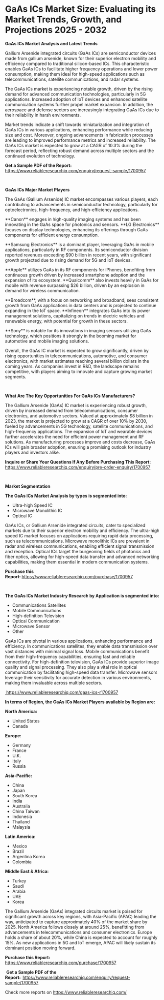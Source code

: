 <p><h1>GaAs ICs Market Size: Evaluating its Market Trends, Growth, and Projections 2025 - 2032</h1></p><p><strong>GaAs ICs Market Analysis and Latest Trends</strong></p>
<p><p>Gallium Arsenide integrated circuits (GaAs ICs) are semiconductor devices made from gallium arsenide, known for their superior electron mobility and efficiency compared to traditional silicon-based ICs. This characteristic enables GaAs ICs to facilitate higher frequency operations and lower power consumption, making them ideal for high-speed applications such as telecommunications, satellite communications, and radar systems.</p><p>The GaAs ICs market is experiencing notable growth, driven by the rising demand for advanced communication technologies, particularly in 5G applications. Increased adoption of IoT devices and enhanced satellite communication systems further propel market expansion. In addition, the aerospace and defense sectors are increasingly integrating GaAs ICs due to their reliability in harsh environments.</p><p>Market trends indicate a shift towards miniaturization and integration of GaAs ICs in various applications, enhancing performance while reducing size and cost. Moreover, ongoing advancements in fabrication processes are leading to improved performance metrics and increased reliability. The GaAs ICs market is expected to grow at a CAGR of 10.3% during the forecast period, reflecting robust demand across multiple sectors and the continued evolution of technology.</p></p>
<p><strong>Get a Sample PDF of the Report:&nbsp;</strong> <a href="https://www.reliableresearchiq.com/enquiry/request-sample/1700957?utm_campaign=2821&utm_medium=2&utm_source=Github&utm_content=ia&utm_term=27032025&utm_id=gaas-ics">https://www.reliableresearchiq.com/enquiry/request-sample/1700957</a></p>
<p>&nbsp;</p>
<p><strong>GaAs ICs Major Market Players</strong></p>
<p><p>The GaAs (Gallium Arsenide) IC market encompasses various players, each contributing to advancements in semiconductor technology, particularly for optoelectronics, high-frequency, and high-efficiency applications.</p><p>**Canon** engages in high-quality imaging systems and has been innovating in the GaAs space for photonics and sensors. **LG Electronics** focuses on display technologies, enhancing its offerings through GaAs components for efficient energy consumption.</p><p>**Samsung Electronics** is a dominant player, leveraging GaAs in mobile applications, particularly in RF components. Its semiconductor division reported revenues exceeding $90 billion in recent years, with significant growth projected due to rising demand for 5G and IoT devices.</p><p>**Apple** utilizes GaAs in its RF components for iPhones, benefiting from continuous growth driven by increased smartphone adoption and the expansion of its ecosystem. **Qualcomm** also invests heavily in GaAs for mobile with revenue surpassing $26 billion, driven by an explosion in demand for wireless communication.</p><p>**Broadcom**, with a focus on networking and broadband, sees consistent growth from GaAs applications in data centers and is projected to continue expanding in the IoT space. **Infineon** integrates GaAs into its power management solutions, capitalizing on trends in electric vehicles and renewable energy, with potential for growth in these sectors.</p><p>**Sony** is notable for its innovations in imaging sensors utilizing GaAs technology, which positions it strongly in the booming market for automotive and mobile imaging solutions.</p><p>Overall, the GaAs IC market is expected to grow significantly, driven by rising opportunities in telecommunications, automotive, and consumer electronics, with market estimates reaching several billion dollars in the coming years. As companies invest in R&D, the landscape remains competitive, with players aiming to innovate and capture growing market segments.</p></p>
<p>&nbsp;</p>
<p><strong>What Are The Key Opportunities For GaAs ICs Manufacturers?</strong></p>
<p><p>The Gallium Arsenide (GaAs) IC market is experiencing robust growth, driven by increased demand from telecommunications, consumer electronics, and automotive sectors. Valued at approximately $8 billion in 2023, the market is projected to grow at a CAGR of over 10% by 2030, fueled by advancements in 5G technology, satellite communications, and high-frequency applications. The expansion of IoT and wearable devices further accelerates the need for efficient power management and RF solutions. As manufacturing processes improve and costs decrease, GaAs ICs will gain broader adoption, ensuring a promising outlook for industry players and investors alike.</p></p>
<p><strong>Inquire or Share Your Questions If Any Before Purchasing This Report:</strong> <a href="https://www.reliableresearchiq.com/enquiry/pre-order-enquiry/1700957?utm_campaign=2821&utm_medium=2&utm_source=Github&utm_content=ia&utm_term=27032025&utm_id=gaas-ics">https://www.reliableresearchiq.com/enquiry/pre-order-enquiry/1700957</a></p>
<p>&nbsp;</p>
<p><strong>Market Segmentation</strong></p>
<p><strong>The GaAs ICs Market Analysis by types is segmented into:</strong></p>
<p><ul><li>Ultra-high Speed IC</li><li>Microwave Monolithic IC</li><li>Optical IC</li></ul></p>
<p><p>GaAs ICs, or Gallium Arsenide integrated circuits, cater to specialized markets due to their superior electron mobility and efficiency. The ultra-high speed IC market focuses on applications requiring rapid data processing, such as telecommunications. Microwave monolithic ICs are prevalent in radar and wireless communications, enabling efficient signal transmission and reception. Optical ICs target the burgeoning fields of photonics and fiber optics, allowing for high-speed data transfer and advanced networking capabilities, making them essential in modern communication systems.</p></p>
<p><strong>Purchase this Report:&nbsp;</strong><a href="https://www.reliableresearchiq.com/purchase/1700957?utm_campaign=2821&utm_medium=2&utm_source=Github&utm_content=ia&utm_term=27032025&utm_id=gaas-ics">https://www.reliableresearchiq.com/purchase/1700957</a></p>
<p>&nbsp;</p>
<p><strong>The GaAs ICs Market Industry Research by Application is segmented into:</strong></p>
<p><ul><li>Communications Satellites</li><li>Mobile Communications</li><li>High-definition Television</li><li>Optical Communication</li><li>Microwave Sensor</li><li>Other</li></ul></p>
<p><p>GaAs ICs are pivotal in various applications, enhancing performance and efficiency. In communications satellites, they enable data transmission over vast distances with minimal signal loss. Mobile communications benefit from their high-frequency capabilities, ensuring fast and reliable connectivity. For high-definition television, GaAs ICs provide superior image quality and signal processing. They also play a vital role in optical communication by facilitating high-speed data transfer. Microwave sensors leverage their sensitivity for accurate detection in various environments, making them invaluable across multiple sectors.</p></p>
<p><a href="https://www.reliableresearchiq.com/gaas-ics-r1700957?utm_campaign=2821&utm_medium=2&utm_source=Github&utm_content=ia&utm_term=27032025&utm_id=gaas-ics">&nbsp;https://www.reliableresearchiq.com/gaas-ics-r1700957</a></p>
<p><strong>In terms of Region, the GaAs ICs Market Players available by Region are:</strong></p>
<p>
    <p> <strong> North America: </strong>
        <ul>
            <li>United States</li>
            <li>Canada</li>
        </ul>
        </p> 
    <p> <strong> Europe: </strong>
        <ul>
            <li>Germany</li>
            <li>France</li>
            <li>U.K.</li>
            <li>Italy</li>
            <li>Russia</li>
        </ul>
        </p> 
    <p> <strong> Asia-Pacific: </strong>
        <ul>
            <li>China</li>
            <li>Japan</li>
            <li>South Korea</li>
            <li>India</li>
            <li>Australia</li>
            <li>China Taiwan</li>
            <li>Indonesia</li>
            <li>Thailand</li>
            <li>Malaysia</li>
        </ul>
        </p> 
    <p> <strong> Latin America: </strong>
        <ul>
            <li>Mexico</li>
            <li>Brazil</li>
            <li>Argentina Korea</li>
            <li>Colombia</li>
        </ul>
        </p> 
    <p> <strong> Middle East & Africa: </strong>
        <ul>
            <li>Turkey</li>
            <li>Saudi</li>
            <li>Arabia</li>
            <li>UAE</li>
            <li>Korea</li>
        </ul>
    </p>
    </p>
<p><p>The Gallium Arsenide (GaAs) integrated circuits market is poised for significant growth across key regions, with Asia-Pacific (APAC) leading the way, anticipated to capture approximately 40% of the market share by 2025. North America follows closely at around 25%, benefitting from advancements in telecommunications and consumer electronics. Europe holds a share of about 20%, while China is expected to account for roughly 15%. As new applications in 5G and IoT emerge, APAC will likely sustain its dominant position moving forward.</p></p>
<p><strong>Purchase this Report: </strong><a href="https://www.reliableresearchiq.com/purchase/1700957?utm_campaign=2821&utm_medium=2&utm_source=Github&utm_content=ia&utm_term=27032025&utm_id=gaas-ics">https://www.reliableresearchiq.com/purchase/1700957</a></p>
<p>&nbsp;<strong>Get a Sample PDF of the Report:&nbsp;&nbsp;</strong><a href="https://www.reliableresearchiq.com/enquiry/request-sample/1700957?utm_campaign=2821&utm_medium=2&utm_source=Github&utm_content=ia&utm_term=27032025&utm_id=gaas-ics">https://www.reliableresearchiq.com/enquiry/request-sample/1700957</a></p>
<p><strong></strong></p>
<p>Check more reports on <a href="https://www.reliableresearchiq.com/?utm_campaign=2821&utm_medium=2&utm_source=Github&utm_content=ia&utm_term=27032025&utm_id=gaas-ics">https://www.reliableresearchiq.com/</a></p>